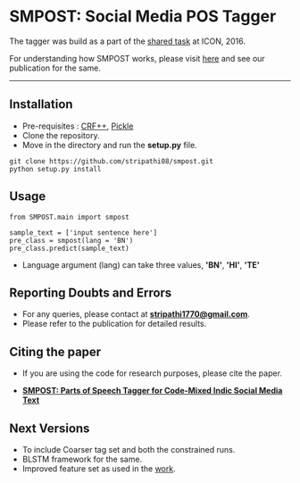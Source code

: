SMPOST: Social Media POS Tagger
===================

The tagger was build as a part of the [shared task](http://ltrc.iiit.ac.in/icon2016/) at ICON, 2016.

For understanding how SMPOST works, please visit [here](https://github.com/stripathi08/pos_cmism) and see our publication for the same.

----------


Installation
-------------
- Pre-requisites : [CRF++](https://taku910.github.io/crfpp/), [Pickle](https://docs.python.org/3/library/pickle.html)
- Clone the repository.
- Move in the directory and run the **setup.py** file.

```
git clone https://github.com/stripathi08/smpost.git
python setup.py install
```
Usage
-------------------
```
from SMPOST.main import smpost

sample_text = ['input sentence here']
pre_class = smpost(lang = 'BN')
pre_class.predict(sample_text)
```
- Language argument (lang) can take three values, **'BN'**, **'HI'**, **'TE'**

Reporting Doubts and Errors
-------------------
- For any queries, please contact at **stripathi1770@gmail.com**.
- Please refer to the publication for detailed results.

Citing the paper
-------------------
- If you are using the code for research purposes, please cite the paper.

- [**SMPOST: Parts of Speech Tagger for Code-Mixed Indic Social Media Text**](https://arxiv.org/abs/1702.00167)

Next Versions
-------------------
- To include Coarser tag set and both the constrained runs.
- BLSTM framework for the same.
- Improved feature set as used in the [work](https://github.com/stripathi08/pos_cmism).
